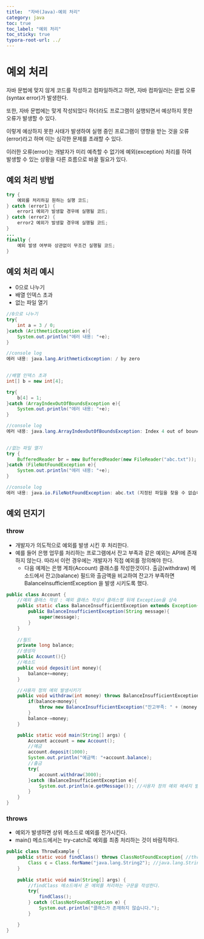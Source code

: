 ```yaml
---
title:  "자바(Java)-예외 처리"
category: java
toc: true
toc_label: "예외 처리"
toc_sticky: true
typora-root-url: ../
---
```








# 예외 처리

자바 문법에 맞지 않게 코드를 작성하고 컴파일하려고 하면, 자바 컴파일러는 문법 오류(syntax error)가 발생한다.

또한, 자바 문법에는 맞게 작성되었다 하더라도 프로그램이 실행되면서 예상하지 못한 오류가 발생할 수 있다.

이렇게 예상하지 못한 사태가 발생하여 실행 중인 프로그램이 영향을 받는 것을 오류(error)라고 하며 이는 심각한 문제를 초래할 수 있다.

이러한 오류(error)는 개발자가 미리 예측할 수 없기에 예외(exception) 처리를 하여 발생할 수 있는 상황을 다른 흐름으로 바꿀 필요가 있다.



## 예외 처리 방법

```java
try {
    예외를 처리하길 원하는 실행 코드;
} catch (error1) {
    error1 예외가 발생할 경우에 실행될 코드;
} catch (error2) {
    error2 예외가 발생할 경우에 실행될 코드;
}
...
finally {
    예외 발생 여부와 상관없이 무조건 실행될 코드;
}
```



## 예외 처리 예시

- 0으로 나누기
- 배열 인덱스 초과
- 없는 파일 열기

````java
//0으로 나누기
try{
    int a = 3 / 0;
}catch (ArithmeticException e){
    System.out.println("에러 내용: "+e);
}

//console log
에러 내용: java.lang.ArithmeticException: / by zero

    
//배열 인덱스 초과
int[] b = new int[4];

try{
    b[4] = 1;
}catch (ArrayIndexOutOfBoundsException e){
    System.out.println("에러 내용: "+e);
}

//console log
에러 내용: java.lang.ArrayIndexOutOfBoundsException: Index 4 out of bounds for length 4

        
//없는 파일 열기
try {
    BufferedReader br = new BufferedReader(new FileReader("abc.txt"));
}catch (FileNotFoundException e){
    System.out.println("에러 내용: "+e);
}

//console log
에러 내용: java.io.FileNotFoundException: abc.txt (지정된 파일을 찾을 수 없습니다)
````





## 예외 던지기



### throw

- 개발자가 의도적으로 예외를 발생 시킨 후 처리한다.
- 예를 들어 은행 업무를 처리하는 프로그램에서 잔고 부족과 같은 예외는 API에 존재하지 않는다. 따라서 이런 경우에는 개발자가 직접 예외를 정의해야 한다.
  - 다음 예제는 은행 계좌(Account) 클래스를 작성한것이다. 출금(withdraw) 메소드에서 잔고(balance) 필드와 출금액을 비교하여 잔고가 부족하면 BalanceInsufficientException 을 발생 시키도록 했다.

```java
public class Account {
    //예외 클래스 작성 : 예외 클래스 작성시 클래스명 뒤에 Exception을 상속
    public static class BalanceInsufficientException extends Exception{
        public BalanceInsufficientException(String message){
            super(message);
        }
    }
    
    //필드
    private long balance;
    //생성자
    public Account(){}
    //메소드
    public void deposit(int money){
        balance+=money;
    }

    //사용자 정의 예외 발생시키기
    public void withdraw(int money) throws BalanceInsufficientException{
        if(balance<money){
            throw new BalanceInsufficientException("잔고부족: " + (money - balance) + "원이 모자릅니다.");
        }
        balance-=money;
    }

    public static void main(String[] args) {
        Account account = new Account();
        //예금
        account.deposit(1000);
        System.out.println("예금액: "+account.balance);
        //출금
        try{
            account.withdraw(3000);
        }catch (BalanceInsufficientException e){
            System.out.println(e.getMessage());	//사용자 정의 예외 메세지 발생
        }
    }
}
```



### throws

- 예외가 발생하면 상위 메소드로 예외를 전가시킨다.
- main() 메소드에서는 try-catch로 예외를 최종 처리하는 것이 바람직하다.

```java
public class ThrowExample {
    public static void findClass() throws ClassNotFoundException{ //throws를 통해 상위 메소드로 예외를 전가
        Class c = Class.forName("java.lang.String2"); //java.lang.String2라는 클래스는 존재하지 않으므로 오류를 발생시킨다.
    }
    
    public static void main(String[] args) {
        //findClass 메소드에서 온 예외를 처리하는 구문을 작성한다.
        try{
            findClass();
        } catch (ClassNotFoundException e) {
            System.out.println("클래스가 존재하지 않습니다.");
        }

    }
}
```

